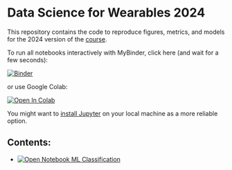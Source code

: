 # Data Science for Wearables 2024

This repository contains the code to reproduce figures, metrics, and models for the 2024 version of the [course]([https://hpi.de/digital-health-cluster/teaching/winter-term-2023-24/data-management-for-digital-health.html](https://hpi.de/studium/im-studium/lehrveranstaltungen/digital-health-ma/lehrveranstaltung/wise-23-24-3862-fundamentals-of-programming-for-digital-health.html)).

To run all notebooks interactively with MyBinder, click here (and wait for a few seconds):

[![Binder](https://mybinder.org/badge_logo.svg)](https://mybinder.org/v2/gh/HPI-CH/DS4W-2024/main)

or use Google Colab:

[![Open In Colab](https://colab.research.google.com/assets/colab-badge.svg)](https://colab.research.google.com/github/HPI-CH/DS4W-2024/blob/main/0_main.ipynb)


You might want to [install Jupyter](https://jupyter.org/) on your local machine as a more reliable option.

## Contents:

* [![Open Notebook ML Classification](https://colab.research.google.com/assets/colab-badge.svg)](https://colab.research.google.com/github/HPI-CH/DS4W-2024/blob/main/1_Classification_ML.ipynb)
